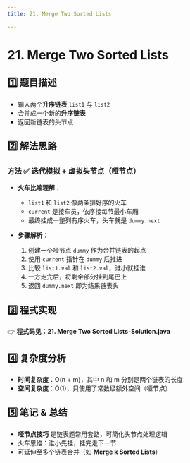 ```yaml
---
title: 21. Merge Two Sorted Lists

---
```


# 21. Merge Two Sorted Lists

## 1️⃣ 题目描述
- 输入两个**升序链表** `list1` 与 `list2`
- 合并成一个新的**升序链表**
- 返回新链表的头节点

## 2️⃣ 解法思路
### 方法 ✅ 迭代模拟 + 虚拟头节点（哑节点）
- **火车比喻理解**：
  - `list1` 和 `list2` 像两条排好序的火车
  - `current` 是接车员，依序接每节最小车厢
  - 最终挂成一整列有序火车，头车就是 `dummy.next`

- **步骤解析**：
  1. 创建一个哑节点 `dummy` 作为合并链表的起点
  2. 使用 `current` 指针在 `dummy` 后推进
  3. 比较 `list1.val` 和 `list2.val`，谁小就挂谁
  4. 一方走完后，将剩余部分挂到尾巴上
  5. 返回 `dummy.next` 即为结果链表头

## 3️⃣ 程式实现
👉 **程式码见：21. Merge Two Sorted Lists-Solution.java**

## 4️⃣ 复杂度分析
- **时间复杂度**：O(n + m)，其中 n 和 m 分别是两个链表的长度
- **空间复杂度**：O(1)，只使用了常数级额外空间（哑节点）

## 5️⃣ 笔记 & 总结
- **哑节点技巧** 是链表题常用套路，可简化头节点处理逻辑
- 火车思维：谁小先挂，挂完走下一节
- 可延伸至多个链表合并（如 **Merge k Sorted Lists**）